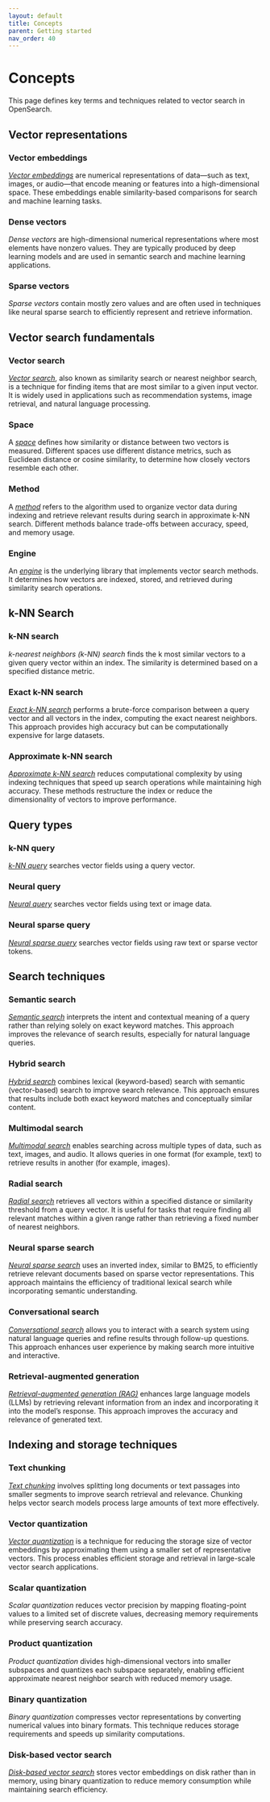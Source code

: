 ```yaml
---
layout: default
title: Concepts
parent: Getting started
nav_order: 40
---
```


# Concepts  

This page defines key terms and techniques related to vector search in OpenSearch.

## Vector representations  

### Vector embeddings  

[_Vector embeddings_]({{site.url}}{{site.baseurl}}/vector-search/getting-started/vector-search-basics/#vector-embeddings) are numerical representations of data—such as text, images, or audio—that encode meaning or features into a high-dimensional space. These embeddings enable similarity-based comparisons for search and machine learning tasks.  

### Dense vectors  

_Dense vectors_ are high-dimensional numerical representations where most elements have nonzero values. They are typically produced by deep learning models and are used in semantic search and machine learning applications.  

### Sparse vectors  

_Sparse vectors_ contain mostly zero values and are often used in techniques like neural sparse search to efficiently represent and retrieve information.  

## Vector search fundamentals  

### Vector search 

[_Vector search_]({{site.url}}{{site.baseurl}}/vector-search/getting-started/vector-search-basics/), also known as similarity search or nearest neighbor search, is a technique for finding items that are most similar to a given input vector. It is widely used in applications such as recommendation systems, image retrieval, and natural language processing.  

### Space 

A [_space_]({{site.url}}{{site.baseurl}}/vector-search/getting-started/vector-search-basics/#calculating-similarity) defines how similarity or distance between two vectors is measured. Different spaces use different distance metrics, such as Euclidean distance or cosine similarity, to determine how closely vectors resemble each other.  

### Method 

A [_method_]({{site.url}}{{site.baseurl}}/field-types/supported-field-types/knn-methods-engines/) refers to the algorithm used to organize vector data during indexing and retrieve relevant results during search in approximate k-NN search. Different methods balance trade-offs between accuracy, speed, and memory usage.  

### Engine 

An [_engine_]({{site.url}}{{site.baseurl}}/field-types/supported-field-types/knn-methods-engines/) is the underlying library that implements vector search methods. It determines how vectors are indexed, stored, and retrieved during similarity search operations.  

## k-NN Search  

### k-NN search 

_k-nearest neighbors (k-NN) search_ finds the k most similar vectors to a given query vector within an index. The similarity is determined based on a specified distance metric.  

### Exact k-NN search 

[_Exact k-NN search_]({{site.url}}{{site.baseurl}}/vector-search/vector-search-techniques/knn-score-script/) performs a brute-force comparison between a query vector and all vectors in the index, computing the exact nearest neighbors. This approach provides high accuracy but can be computationally expensive for large datasets.  

### Approximate k-NN search  

[_Approximate k-NN search_]({{site.url}}{{site.baseurl}}/vector-search/vector-search-techniques/approximate-knn/) reduces computational complexity by using indexing techniques that speed up search operations while maintaining high accuracy. These methods restructure the index or reduce the dimensionality of vectors to improve performance.  

## Query types

### k-NN query

[_k-NN query_]({{site.url}}{{site.baseurl}}/query-dsl/specialized/knn/) searches vector fields using a query vector.

### Neural query

[_Neural query_]({{site.url}}{{site.baseurl}}/query-dsl/specialized/neural/) searches vector fields using text or image data.

### Neural sparse query 

[_Neural sparse query_]({{site.url}}{{site.baseurl}}/query-dsl/specialized/neural-sparse/) searches vector fields using raw text or sparse vector tokens.

## Search techniques  

### Semantic search  

[_Semantic search_]({{site.url}}{{site.baseurl}}/vector-search/ml-powered-search/semantic-search/) interprets the intent and contextual meaning of a query rather than relying solely on exact keyword matches. This approach improves the relevance of search results, especially for natural language queries.  

### Hybrid search  

[_Hybrid search_]({{site.url}}{{site.baseurl}}/vector-search/ml-powered-search/hybrid-search/) combines lexical (keyword-based) search with semantic (vector-based) search to improve search relevance. This approach ensures that results include both exact keyword matches and conceptually similar content.  

### Multimodal search  

[_Multimodal search_]({{site.url}}{{site.baseurl}}/vector-search/ml-powered-search/multimodal-search/) enables searching across multiple types of data, such as text, images, and audio. It allows queries in one format (for example, text) to retrieve results in another (for example, images).  

### Radial search  

[_Radial search_]({{site.url}}{{site.baseurl}}/vector-search/specialized-operations/radial-search-knn/) retrieves all vectors within a specified distance or similarity threshold from a query vector. It is useful for tasks that require finding all relevant matches within a given range rather than retrieving a fixed number of nearest neighbors.   

### Neural sparse search 

[_Neural sparse search_]({{site.url}}{{site.baseurl}}/vector-search/ml-powered-search/neural-sparse-search/) uses an inverted index, similar to BM25, to efficiently retrieve relevant documents based on sparse vector representations. This approach maintains the efficiency of traditional lexical search while incorporating semantic understanding.  

### Conversational search  

[_Conversational search_]({{site.url}}{{site.baseurl}}/vector-search/ml-powered-search/conversational-search/) allows you to interact with a search system using natural language queries and refine results through follow-up questions. This approach enhances user experience by making search more intuitive and interactive.  

### Retrieval-augmented generation 

[_Retrieval-augmented generation (RAG)_]({{site.url}}{{site.baseurl}}/vector-search/ml-powered-search/conversational-search/#rag) enhances large language models (LLMs) by retrieving relevant information from an index and incorporating it into the model’s response. This approach improves the accuracy and relevance of generated text.  

## Indexing and storage techniques  

### Text chunking  

[_Text chunking_]({{site.url}}{{site.baseurl}}/vector-search/ml-powered-search/text-chunking/) involves splitting long documents or text passages into smaller segments to improve search retrieval and relevance. Chunking helps vector search models process large amounts of text more effectively.  

### Vector quantization

[_Vector quantization_]({{site.url}}{{site.baseurl}}/vector-search/optimizing-storage/knn-vector-quantization/) is a technique for reducing the storage size of vector embeddings by approximating them using a smaller set of representative vectors. This process enables efficient storage and retrieval in large-scale vector search applications.  

### Scalar quantization 

_Scalar quantization_ reduces vector precision by mapping floating-point values to a limited set of discrete values, decreasing memory requirements while preserving search accuracy.  

### Product quantization  

_Product quantization_ divides high-dimensional vectors into smaller subspaces and quantizes each subspace separately, enabling efficient approximate nearest neighbor search with reduced memory usage.  

### Binary quantization  

_Binary quantization_ compresses vector representations by converting numerical values into binary formats. This technique reduces storage requirements and speeds up similarity computations.  

### Disk-based vector search  

[_Disk-based vector search_]({{site.url}}{{site.baseurl}}/vector-search/optimizing-storage/disk-based-vector-search/) stores vector embeddings on disk rather than in memory, using binary quantization to reduce memory consumption while maintaining search efficiency.  

